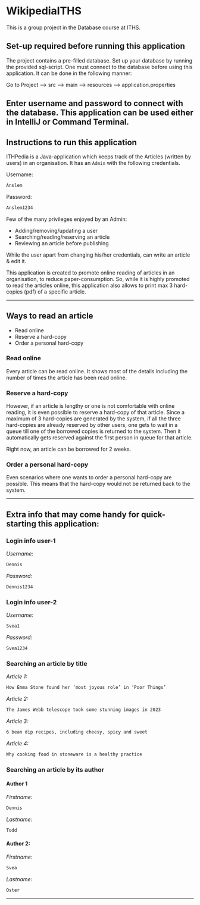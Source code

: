 # WikipediaITHS
This is a group project in the Database course at ITHS.

## Set-up required before running this application
The project contains a pre-filled database. Set up your database by running the provided sql-script.
One must connect to the database before using this application. It can be done in the following manner:

Go to Project --> src --> main --> resources --> application.properties

Enter username and password to connect with the database. This application can be used either in IntelliJ or 
Command Terminal.
------------------------------------------------------------------------------------------------------------------------
## Instructions to run this application
ITHPedia is a Java-application which keeps track of the Articles (written by users) in an organisation.
It has an `Admin` with the following credentials.

Username: 
```bat 
Anslem
```
Password:
```bat 
Anslem1234
```
Few of the many privileges enjoyed by an Admin: 
* Adding/removing/updating a user 
* Searching/reading/reserving an article
* Reviewing an article before publishing

While the user apart from changing his/her credentials, can write an article & edit it.

This application is created to promote online reading of articles in an organisation, to reduce paper-consumption.
So, while it is highly promoted to read the articles online, this application also allows to print max 3 hard-copies
(pdf) of a specific article.

------------------------------------------------------------------------------------------------------------------------
## Ways to read an article
* Read online
* Reserve a hard-copy
* Order a personal hard-copy

### Read online
Every article can be read online. It shows most of the details including the number of times the article has been read
online.

### Reserve a hard-copy
However, if an article is lengthy or one is not comfortable with online reading, it is even possible to reserve a 
hard-copy of that article. Since a maximum of 3 hard-copies are generated by the system, if all the three hard-copies
are already reserved by other users, one gets to wait in a queue till one of the borrowed copies is returned to the 
system. Then it automatically gets reserved against the first person in queue for that article.

Right now, an article can be borrowed for 2 weeks.

### Order a personal hard-copy
Even scenarios where one wants to order a personal hard-copy are possible. This means that the hard-copy would not be 
returned back to the system. 

------------------------------------------------------------------------------------------------------------------------
## Extra info that may come handy for quick-starting this application:

### Login info user-1

*Username:*
```bat 
Dennis
```
*Password:*
```bat 
Dennis1234
```

### Login info user-2

*Username:*
```bat 
Svea1
```
*Password:*
```bat 
Svea1234
```

### Searching an article by title
 *Article 1:*
```bat 
How Emma Stone found her ‘most joyous role’ in ‘Poor Things’
```
*Article 2:*
```bat 
The James Webb telescope took some stunning images in 2023
```
*Article 3:*
```bat 
6 bean dip recipes, including cheesy, spicy and sweet
```
*Article 4:*
```bat 
Why cooking food in stoneware is a healthy practice
```
### Searching an article by its author
#### Author 1

*Firstname:*
```bat 
Dennis
```
*Lastname:*
```bat 
Todd
```

#### Author 2:

*Firstname:*
```bat 
Svea
```
*Lastname:*
```bat 
Oster
```
------------------------------------------------------------------------------------------------------------------------